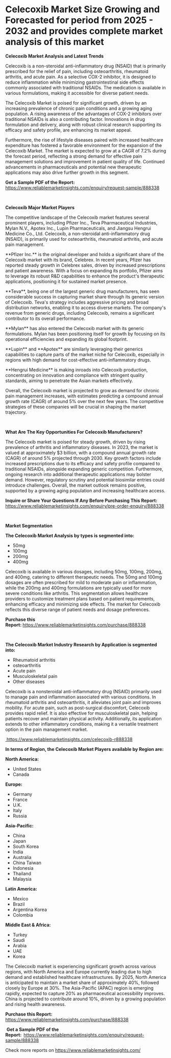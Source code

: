 <p><h1>Celecoxib Market Size Growing and Forecasted for period from 2025 - 2032 and provides complete market analysis of this market</h1></p><p><strong>Celecoxib Market Analysis and Latest Trends</strong></p>
<p><p>Celecoxib is a non-steroidal anti-inflammatory drug (NSAID) that is primarily prescribed for the relief of pain, including osteoarthritis, rheumatoid arthritis, and acute pain. As a selective COX-2 inhibitor, it is designed to reduce inflammation while minimizing gastrointestinal side effects commonly associated with traditional NSAIDs. The medication is available in various formulations, making it accessible for diverse patient needs.</p><p>The Celecoxib Market is poised for significant growth, driven by an increasing prevalence of chronic pain conditions and a growing aging population. A rising awareness of the advantages of COX-2 inhibitors over traditional NSAIDs is also a contributing factor. Innovations in drug formulation and delivery, along with robust clinical research supporting its efficacy and safety profile, are enhancing its market appeal. </p><p>Furthermore, the rise of lifestyle diseases paired with increased healthcare expenditure has fostered a favorable environment for the expansion of the Celecoxib Market. The market is expected to grow at a CAGR of 7.2% during the forecast period, reflecting a strong demand for effective pain management solutions and improvement in patient quality of life. Continued advancements in pharmaceuticals and potential new therapeutic applications may also drive further growth in this segment.</p></p>
<p><strong>Get a Sample PDF of the Report:&nbsp;</strong> <a href="https://www.reliablemarketinsights.com/enquiry/request-sample/888338?utm_campaign=3011&utm_medium=2&utm_source=Github&utm_content=ia&utm_term=08032025&utm_id=celecoxib">https://www.reliablemarketinsights.com/enquiry/request-sample/888338</a></p>
<p>&nbsp;</p>
<p><strong>Celecoxib Major Market Players</strong></p>
<p><p>The competitive landscape of the Celecoxib market features several prominent players, including Pfizer Inc., Teva Pharmaceutical Industries, Mylan N.V., Apotex Inc., Lupin Pharmaceuticals, and Jiangsu Hengrui Medicine Co., Ltd. Celecoxib, a non-steroidal anti-inflammatory drug (NSAID), is primarily used for osteoarthritis, rheumatoid arthritis, and acute pain management.</p><p>**Pfizer Inc.** is the original developer and holds a significant share of the Celecoxib market with its brand, Celebrex. In recent years, Pfizer has reported steady growth in Celebrex sales, driven by increased prescriptions and patient awareness. With a focus on expanding its portfolio, Pfizer aims to leverage its robust R&D capabilities to enhance the product's therapeutic applications, positioning it for sustained market presence.</p><p>**Teva**, being one of the largest generic drug manufacturers, has seen considerable success in capturing market share through its generic version of Celecoxib. Teva's strategy includes aggressive pricing and broad distribution networks, enabling it to access diverse markets. The company's revenue from generic drugs, including Celecoxib, remains a significant contributor to its overall performance.</p><p>**Mylan** has also entered the Celecoxib market with its generic formulations. Mylan has been positioning itself for growth by focusing on its operational efficiencies and expanding its global footprint.</p><p>**Lupin** and **Apotex** are similarly leveraging their generics capabilities to capture parts of the market niche for Celecoxib, especially in regions with high demand for cost-effective anti-inflammatory drugs.</p><p>**Hengrui Medicine** is making inroads into Celecoxib production, concentrating on innovation and compliance with stringent quality standards, aiming to penetrate the Asian markets effectively.</p><p>Overall, the Celecoxib market is projected to grow as demand for chronic pain management increases, with estimates predicting a compound annual growth rate (CAGR) of around 5% over the next few years. The competitive strategies of these companies will be crucial in shaping the market trajectory.</p></p>
<p>&nbsp;</p>
<p><strong>What Are The Key Opportunities For Celecoxib Manufacturers?</strong></p>
<p><p>The Celecoxib market is poised for steady growth, driven by rising prevalence of arthritis and inflammatory diseases. In 2023, the market is valued at approximately $3 billion, with a compound annual growth rate (CAGR) of around 5% projected through 2030. Key growth factors include increased prescriptions due to its efficacy and safety profile compared to traditional NSAIDs, alongside expanding generic competition. Furthermore, ongoing research into additional therapeutic applications may bolster demand. However, regulatory scrutiny and potential biosimilar entries could introduce challenges. Overall, the market outlook remains positive, supported by a growing aging population and increasing healthcare access.</p></p>
<p><strong>Inquire or Share Your Questions If Any Before Purchasing This Report:</strong> <a href="https://www.reliablemarketinsights.com/enquiry/pre-order-enquiry/888338?utm_campaign=3011&utm_medium=2&utm_source=Github&utm_content=ia&utm_term=08032025&utm_id=celecoxib">https://www.reliablemarketinsights.com/enquiry/pre-order-enquiry/888338</a></p>
<p>&nbsp;</p>
<p><strong>Market Segmentation</strong></p>
<p><strong>The Celecoxib Market Analysis by types is segmented into:</strong></p>
<p><ul><li>50mg</li><li>100mg</li><li>200mg</li><li>400mg</li></ul></p>
<p><p>Celecoxib is available in various dosages, including 50mg, 100mg, 200mg, and 400mg, catering to different therapeutic needs. The 50mg and 100mg dosages are often prescribed for mild to moderate pain or inflammation, while the 200mg and 400mg formulations are typically used for more severe conditions like arthritis. This segmentation allows healthcare providers to customize treatment plans based on patient requirements, enhancing efficacy and minimizing side effects. The market for Celecoxib reflects this diverse range of patient needs and dosage preferences.</p></p>
<p><strong>Purchase this Report:&nbsp;</strong><a href="https://www.reliablemarketinsights.com/purchase/888338?utm_campaign=3011&utm_medium=2&utm_source=Github&utm_content=ia&utm_term=08032025&utm_id=celecoxib">https://www.reliablemarketinsights.com/purchase/888338</a></p>
<p>&nbsp;</p>
<p><strong>The Celecoxib Market Industry Research by Application is segmented into:</strong></p>
<p><ul><li>Rheumatoid arthritis</li><li>osteoarthritis</li><li>Acute pain</li><li>Musculoskeletal pain</li><li>Other diseases</li></ul></p>
<p><p>Celecoxib is a nonsteroidal anti-inflammatory drug (NSAID) primarily used to manage pain and inflammation associated with various conditions. In rheumatoid arthritis and osteoarthritis, it alleviates joint pain and improves mobility. For acute pain, such as post-surgical discomfort, Celecoxib provides rapid relief. It is also effective for musculoskeletal pain, helping patients recover and maintain physical activity. Additionally, its application extends to other inflammatory conditions, making it a versatile treatment option in the pain management market.</p></p>
<p><a href="https://www.reliablemarketinsights.com/celecoxib-r888338?utm_campaign=3011&utm_medium=2&utm_source=Github&utm_content=ia&utm_term=08032025&utm_id=celecoxib">&nbsp;https://www.reliablemarketinsights.com/celecoxib-r888338</a></p>
<p><strong>In terms of Region, the Celecoxib Market Players available by Region are:</strong></p>
<p>
    <p> <strong> North America: </strong>
        <ul>
            <li>United States</li>
            <li>Canada</li>
        </ul>
        </p> 
    <p> <strong> Europe: </strong>
        <ul>
            <li>Germany</li>
            <li>France</li>
            <li>U.K.</li>
            <li>Italy</li>
            <li>Russia</li>
        </ul>
        </p> 
    <p> <strong> Asia-Pacific: </strong>
        <ul>
            <li>China</li>
            <li>Japan</li>
            <li>South Korea</li>
            <li>India</li>
            <li>Australia</li>
            <li>China Taiwan</li>
            <li>Indonesia</li>
            <li>Thailand</li>
            <li>Malaysia</li>
        </ul>
        </p> 
    <p> <strong> Latin America: </strong>
        <ul>
            <li>Mexico</li>
            <li>Brazil</li>
            <li>Argentina Korea</li>
            <li>Colombia</li>
        </ul>
        </p> 
    <p> <strong> Middle East & Africa: </strong>
        <ul>
            <li>Turkey</li>
            <li>Saudi</li>
            <li>Arabia</li>
            <li>UAE</li>
            <li>Korea</li>
        </ul>
    </p>
    </p>
<p><p>The Celecoxib market is experiencing significant growth across various regions, with North America and Europe currently leading due to high demand and established healthcare infrastructures. By 2025, North America is anticipated to maintain a market share of approximately 40%, followed closely by Europe at 30%. The Asia-Pacific (APAC) region is emerging rapidly, expected to capture 20% as pharmaceutical accessibility improves. China is projected to contribute around 10%, driven by a growing population and rising health awareness.</p></p>
<p><strong>Purchase this Report: </strong><a href="https://www.reliablemarketinsights.com/purchase/888338?utm_campaign=3011&utm_medium=2&utm_source=Github&utm_content=ia&utm_term=08032025&utm_id=celecoxib">https://www.reliablemarketinsights.com/purchase/888338</a></p>
<p>&nbsp;<strong>Get a Sample PDF of the Report:&nbsp;&nbsp;</strong><a href="https://www.reliablemarketinsights.com/enquiry/request-sample/888338?utm_campaign=3011&utm_medium=2&utm_source=Github&utm_content=ia&utm_term=08032025&utm_id=celecoxib">https://www.reliablemarketinsights.com/enquiry/request-sample/888338</a></p>
<p><strong></strong></p>
<p>Check more reports on <a href="https://www.reliablemarketinsights.com/?utm_campaign=3011&utm_medium=2&utm_source=Github&utm_content=ia&utm_term=08032025&utm_id=celecoxib">https://www.reliablemarketinsights.com/</a></p>